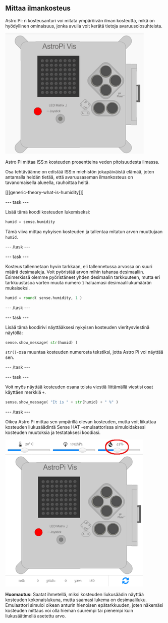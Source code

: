 ## Mittaa ilmankosteus

Astro Pi: n kosteusanturi voi mitata ympäröivän ilman kosteutta, mikä on hyödyllinen ominaisuus, jonka avulla voit kerätä tietoja avaruusolosuhteista.

![Viesti kosteudesta](images/degrees-message.gif)

Astro Pi mittaa ISS:n kosteuden prosentteina veden pitoisuudesta ilmassa.

Osa tehtäväänne on edistää ISS:n miehistön jokapäiväistä elämää, joten antamalla heidän tietää, että avaruusaseman ilmankosteus on tavanomaisella alueella, rauhoittaa heitä.

[[[generic-theory-what-is-humidity]]]

--- task ---

Lisää tämä koodi kosteuden lukemiseksi:

```python
humid = sense.humidity
```

Tämä viiva mittaa nykyisen kosteuden ja tallentaa mitatun arvon muuttujaan `humid`.

--- /task ---

--- task ---

Kosteus tallennetaan hyvin tarkkaan, eli tallennetussa arvossa on suuri määrä desimaaleja. Voit pyöristää arvon mihin tahansa desimaaliin. Esimerkissä olemme pyöristäneet yhden desimaalin tarkkuuteen, mutta eri tarkkuustasoa varten muuta numero `1` haluamasi desimaalilukumäärän mukaiseksi.

```python
humid = round( sense.humidity, 1 )
```

--- /task ---

--- task ---

Lisää tämä koodirivi näyttääksesi nykyisen kosteuden vieritysviestinä näytöllä:

```python
sense.show_message( str(humid) )
```

`str()`-osa muuntaa kosteuden numerosta tekstiksi, jotta Astro Pi voi näyttää sen.

--- /task ---

--- task ---

Voit myös näyttää kosteuden osana toista viestiä liittämällä viestisi osat käyttäen merkkiä `+`.

```python
sense.show_message( "It is " + str(humid) + " %" )
```

--- /task ---

Oikea Astro Pi mittaa sen ympärillä olevan kosteuden, mutta voit liikuttaa kosteuden liukusäädintä Sense HAT -emulaattorissa simuloidaksesi kosteuden muutoksia ja testataksesi koodiasi.

![Kosteuden liukusäädin](images/humidity-slider.png)

**Huomautus:** Saatat ihmetellä, miksi kosteuden liukusäädin näyttää kosteuden kokonaislukuna, mutta saamasi lukema on desimaaliluku. Emulaattori simuloi oikean anturin hienoisen epätarkkuuden, joten näkemäsi kosteuden mittaus voi olla hieman suurempi tai pienempi kuin liukusäätimellä asetettu arvo.